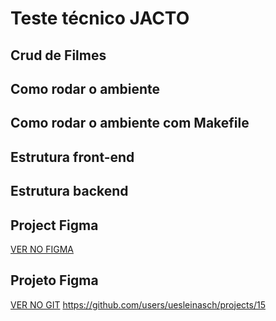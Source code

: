 # Teste técnico JACTO
## Crud de Filmes

## Como rodar o ambiente

## Como rodar o ambiente com Makefile

## Estrutura front-end

## Estrutura backend

## Project Figma
[VER NO FIGMA](https://www.figma.com/proto/f4iyS7ymzd6D8eF9wwvTgt/HoMyFlx?node-id=127-154&t=y6MEtb4Hn3DGyU4L-1&scaling=contain&content-scaling=fixed&page-id=0%3A1&starting-point-node-id=127%3A105&show-proto-sidebar=1)

## Projeto Figma
[VER NO GIT](https://github.com/users/uesleinasch/projects/15)
https://github.com/users/uesleinasch/projects/15
